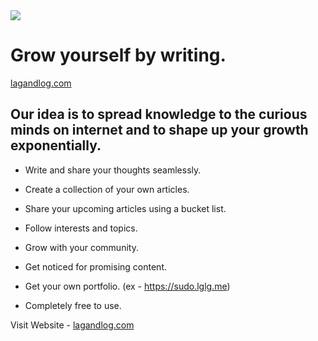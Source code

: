 <img src='https://i.imgur.com/wDRKW9x.jpg' />

# Grow yourself by writing.
[lagandlog.com](https://lagandlog.com)

## Our idea is to spread knowledge to the curious minds on internet and to shape up your growth exponentially.

- Write and share your thoughts seamlessly.

- Create a collection of your own articles.

- Share your upcoming articles using a bucket list.

- Follow interests and topics.

- Grow with your community.

- Get noticed for promising content.

- Get your own portfolio. (ex - https://sudo.lglg.me)

- Completely free to use.


Visit Website - [lagandlog.com](https://lagandlog.com)
